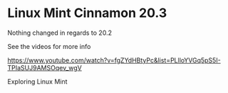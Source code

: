 # Linux Mint Cinnamon 20.3

Nothing changed in regards to 20.2

See the videos for more info

https://www.youtube.com/watch?v=fgZYdHBtyPc&list=PLlloYVGq5pS5I-TPIaSUJ9AMSOqev_wgV

Exploring Linux Mint
